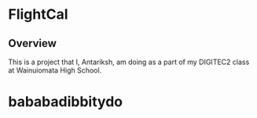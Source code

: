 # FlightCal

## Overview
This is a project that I, Antariksh, am doing as a part of my DIGITEC2 class at Wainuiomata High School.

# bababadibbitydo